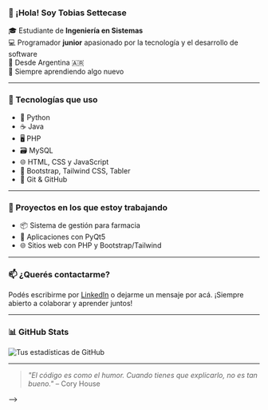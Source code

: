 ### 👋 ¡Hola! Soy Tobias Settecase

🎓 Estudiante de **Ingeniería en Sistemas**  
💻 Programador **junior** apasionado por la tecnología y el desarrollo de software  
📍 Desde Argentina 🇦🇷  
🌱 Siempre aprendiendo algo nuevo

---

### 💼 Tecnologías que uso

- 🐍 Python
- ☕ Java
- 🖥️ PHP
- 🗃️ MySQL
- 🌐 HTML, CSS y JavaScript
- 🎨 Bootstrap, Tailwind CSS, Tabler
- 🧰 Git & GitHub

---

### 🚀 Proyectos en los que estoy trabajando

- 📦 Sistema de gestión para farmacia
- 🧠 Aplicaciones con PyQt5
- 🌐 Sitios web con PHP y Bootstrap/Tailwind

---

### 📫 ¿Querés contactarme?

Podés escribirme por [LinkedIn](www.linkedin.com/in/tobias-settecase-53bb38204) o dejarme un mensaje por acá. ¡Siempre abierto a colaborar y aprender juntos!

---

### 📊 GitHub Stats

![Tus estadísticas de GitHub](https://github-readme-stats.vercel.app/api?username=tuusuario&show_icons=true&theme=tokyonight)

---

> *"El código es como el humor. Cuando tienes que explicarlo, no es tan bueno."* – Cory House

-->
